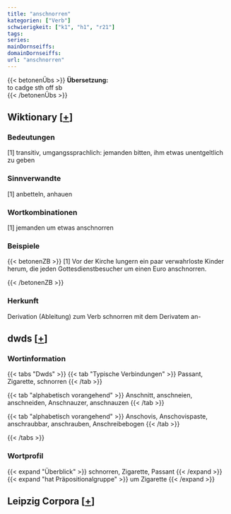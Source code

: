 ```yaml
---
title: "anschnorren"
kategorien: ["Verb"]
schwierigkeit: ["k1", "h1", "r21"]
tags:
series:
mainDornseiffs:
domainDornseiffs:
url: "anschnorren"
---
```


{{< betonenÜbs >}}
**Übersetzung:**  
to cadge sth off sb  
{{< /betonenÜbs >}}

## Wiktionary [[+](https://de.wiktionary.org/wiki/anschnorren)]

### Bedeutungen
[1] transitiv, umgangssprachlich: jemanden bitten, ihm etwas unentgeltlich zu geben  

### Sinnverwandte
[1] anbetteln, anhauen  

### Wortkombinationen
[1] jemanden um etwas anschnorren  

### Beispiele
{{< betonenZB >}}
[1] Vor der Kirche lungern ein paar verwahrloste Kinder herum, die jeden Gottesdienstbesucher um einen Euro anschnorren.  

{{< /betonenZB >}}
### Herkunft
Derivation (Ableitung) zum Verb schnorren mit dem Derivatem an-  



## dwds [[+](https://www.dwds.de/wb/anschnorren)]

### Wortinformation
{{< tabs "Dwds" >}}
{{< tab "Typische Verbindungen" >}}
Passant, Zigarette, schnorren
{{< /tab >}}

{{< tab "alphabetisch vorangehend" >}}
Anschnitt, anschneien, anschneiden, Anschnauzer, anschnauzen
{{< /tab >}}

{{< tab "alphabetisch vorangehend" >}}
Anschovis, Anschovispaste, anschraubbar, anschrauben, Anschreibebogen
{{< /tab >}}

{{< /tabs >}}

### Wortprofil
{{< expand "Überblick" >}} schnorren, Zigarette, Passant {{< /expand >}}
{{< expand "hat Präpositionalgruppe" >}} um Zigarette {{< /expand >}}

## Leipzig Corpora [[+](https://corpora.uni-leipzig.de/en/res?word=anschnorren&corpusId=deu_newscrawl-public_2018)]

